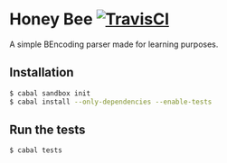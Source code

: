 # Honey Bee [![TravisCI](https://travis-ci.org/DuoSRX/honeybee.svg)](https://travis-ci.org/DuoSRX/honeybee)

A simple BEncoding parser made for learning purposes.

## Installation

```bash
$ cabal sandbox init
$ cabal install --only-dependencies --enable-tests
```

## Run the tests
```bash
$ cabal tests
```

